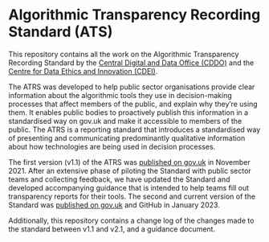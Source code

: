 # Algorithmic Transparency Recording Standard (ATS)

This repository contains all the work on the Algorithmic Transparency Recording Standard by the [Central Digital and Data Office (CDDO)](https://www.gov.uk/government/organisations/central-digital-and-data-office) and the [Centre for Data Ethics and Innovation (CDEI)](https://www.gov.uk/government/organisations/centre-for-data-ethics-and-innovation).

The ATRS was developed to help public sector organisations provide clear information about the algorithmic tools they use in decision-making processes that affect members of the public, and explain why they’re using them. It enables public bodies to proactively publish this information in a standardised way on gov.uk and make it accessible to members of the public. The ATRS is a reporting standard that introduces a standardised way of presenting and communicating predominantly qualitative information about how technologies are being used in decision processes.

The first version (v1.1) of the ATRS was [published on gov.uk](https://www.gov.uk/government/publications/algorithmic-transparency-data-standard) in November 2021. After an extensive phase of piloting the Standard with public sector teams and collecting feedback, we have updated the Standard and developed accompanying guidance that is intended to help teams fill out transparency reports for their tools. The second and current version of the Standard was [published on gov.uk](https://www.gov.uk/government/collections/algorithmic-transparency-recording-standard-hub#:~:text=The%20Algorithmic%20Transparency%20Recording%20Standard,how%20algorithmic%20tools%20support%20decisions.) and GitHub in January 2023.

Additionally, this repository contains a change log of the changes made to the standard between v1.1 and v2.1, and a guidance document. 

